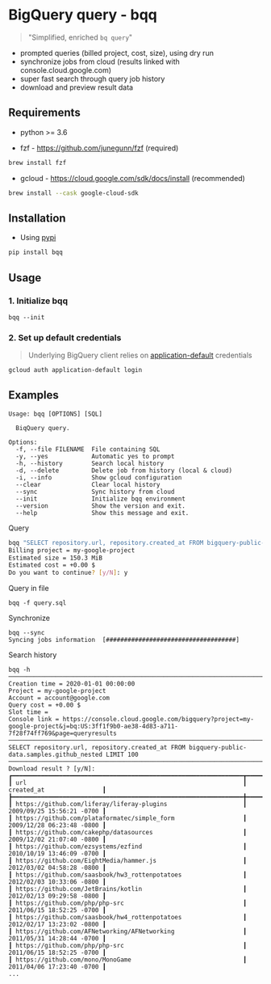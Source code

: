 # BigQuery query - bqq 
> "Simplified, enriched `bq query`"

- prompted queries (billed project, cost, size), using dry run
- synchronize jobs from cloud (results linked with console.cloud.google.com)
- super fast search through query job history
- download and preview result data

## Requirements
- python >= 3.6

- fzf - https://github.com/junegunn/fzf (required)
```bash
brew install fzf
```
- gcloud - https://cloud.google.com/sdk/docs/install (recommended)
```bash
brew install --cask google-cloud-sdk
```

## Installation

- Using [pypi](https://pypi.org/project/bqq/)

```bash
pip install bqq
```

## Usage

### 1. Initialize bqq

```
bqq --init
```

### 2. Set up default credentials
> Underlying BigQuery client relies on [application-default](https://cloud.google.com/sdk/gcloud/reference/auth/application-default) credentials
```bash
gcloud auth application-default login
```


## Examples

```
Usage: bqq [OPTIONS] [SQL]

  BiqQuery query.

Options:
  -f, --file FILENAME  File containing SQL
  -y, --yes            Automatic yes to prompt
  -h, --history        Search local history
  -d, --delete         Delete job from history (local & cloud)
  -i, --info           Show gcloud configuration
  --clear              Clear local history
  --sync               Sync history from cloud
  --init               Initialize bqq environment
  --version            Show the version and exit.
  --help               Show this message and exit.
```


Query 
```bash
bqq "SELECT repository.url, repository.created_at FROM bigquery-public-data.samples.github_nested LIMIT 100"
Billing project = my-google-project
Estimated size = 150.3 MiB
Estimated cost = +0.00 $
Do you want to continue? [y/N]: y
```

Query in file
```
bqq -f query.sql
```

Synchronize
```
bqq --sync
Syncing jobs information  [####################################]
```

Search history
```
bqq -h
─────────────────────────────────────────────────────────────────────────────────────────────────────────────────────────────────────────────────
Creation time = 2020-01-01 00:00:00
Project = my-google-project
Account = account@google.com
Query cost = +0.00 $
Slot time =
Console link = https://console.cloud.google.com/bigquery?project=my-google-project&j=bq:US:3ff1f9b0-ae38-4d83-a711-7f28f74ff769&page=queryresults
─────────────────────────────────────────────────────────────────────────────────────────────────────────────────────────────────────────────────
SELECT repository.url, repository.created_at FROM bigquery-public-data.samples.github_nested LIMIT 100
─────────────────────────────────────────────────────────────────────────────────────────────────────────────────────────────────────────────────
Download result ? [y/N]:
┏━━━━━━━━━━━━━━━━━━━━━━━━━━━━━━━━━━━━━━━━━━━━━━━━━━━━━━━━━━━━━━━━┳━━━━━━━━━━━━━━━━━━━━━━━━━━━┓
┃ url                                                            ┃ created_at                ┃
┣━━━━━━━━━━━━━━━━━━━━━━━━━━━━━━━━━━━━━━━━━━━━━━━━━━━━━━━━━━━━━━━━╋━━━━━━━━━━━━━━━━━━━━━━━━━━━┫
┃ https://github.com/liferay/liferay-plugins                     ┃ 2009/09/25 15:56:21 -0700 ┃
┃ https://github.com/plataformatec/simple_form                   ┃ 2009/12/28 06:23:48 -0800 ┃
┃ https://github.com/cakephp/datasources                         ┃ 2009/12/02 21:07:40 -0800 ┃
┃ https://github.com/ezsystems/ezfind                            ┃ 2010/10/19 13:46:09 -0700 ┃
┃ https://github.com/EightMedia/hammer.js                        ┃ 2012/03/02 04:58:28 -0800 ┃
┃ https://github.com/saasbook/hw3_rottenpotatoes                 ┃ 2012/02/03 10:33:06 -0800 ┃
┃ https://github.com/JetBrains/kotlin                            ┃ 2012/02/13 09:29:58 -0800 ┃
┃ https://github.com/php/php-src                                 ┃ 2011/06/15 18:52:25 -0700 ┃
┃ https://github.com/saasbook/hw4_rottenpotatoes                 ┃ 2012/02/17 13:23:02 -0800 ┃
┃ https://github.com/AFNetworking/AFNetworking                   ┃ 2011/05/31 14:28:44 -0700 ┃
┃ https://github.com/php/php-src                                 ┃ 2011/06/15 18:52:25 -0700 ┃
┃ https://github.com/mono/MonoGame                               ┃ 2011/04/06 17:23:40 -0700 ┃
...
```